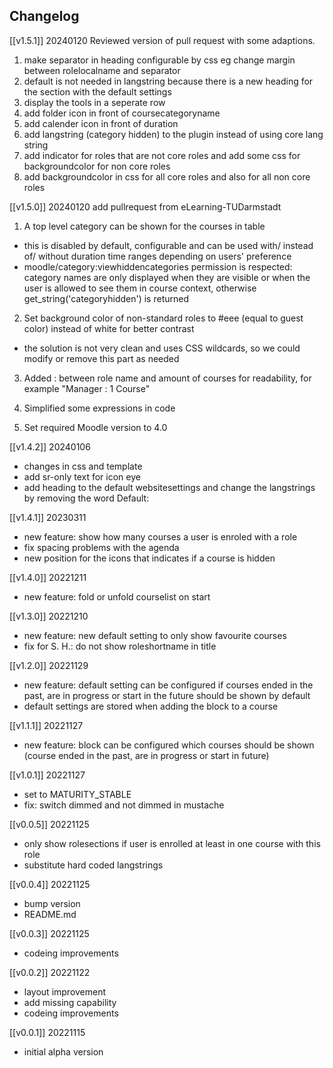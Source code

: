 ## Changelog ##


[[v1.5.1]] 20240120
Reviewed version of pull request with some adaptions.
1. make separator in heading configurable by css eg change margin between rolelocalname and separator
2. default is not needed in langstring because there is a new heading for the section with the default settings
3. display the tools in a seperate row
4. add folder icon in front of coursecategoryname
5. add calender icon in front of duration
6. add langstring (category hidden) to the plugin instead of using core lang string 
7. add indicator for roles that are not core roles and add some css for backgroundcolor for non core roles
7. add backgroundcolor in css for all core roles and also for all non core roles 


[[v1.5.0]] 20240120
add pullrequest from eLearning-TUDarmstadt

1. A top level category can be shown for the courses in table
- this is disabled by default, configurable and can be used with/ instead of/ without duration time ranges depending on users' preference
- moodle/category:viewhiddencategories permission is respected: category names are only displayed when they are visible or when the user is allowed to see them in course context, otherwise get_string('categoryhidden') is returned

2. Set background color of non-standard roles to #eee (equal to guest color) instead of white for better contrast
- the solution is not very clean and uses CSS wildcards, so we could modify or remove this part as needed

3. Added : between role name and amount of courses for readability, for example "Manager : 1 Course"

4. Simplified some expressions in code
 
5. Set required Moodle version to 4.0


[[v1.4.2]] 20240106  
- changes in css and template
- add sr-only text for icon eye
- add heading to the default websitesettings and change the langstrings by removing the word Default:

[[v1.4.1]] 20230311

- new feature: show how many courses a user is enroled with a role
- fix spacing problems with the agenda
- new position for the icons that indicates if a course is hidden

[[v1.4.0]] 20221211  
- new feature: fold or unfold courselist on start

[[v1.3.0]] 20221210  
- new feature: new default setting to only show favourite courses  
- fix for S. H.: do not show roleshortname in title  

[[v1.2.0]] 20221129  
- new feature: default setting can be configured if courses ended in the past, are in progress or start in the future should be shown by default  
- default settings are stored when adding the block to a course  

[[v1.1.1]] 20221127  
- new feature: block can be configured which courses should be shown (course ended in the past, are in progress or start in future)  

[[v1.0.1]] 20221127  
- set to MATURITY_STABLE  
- fix: switch dimmed and not dimmed in mustache  

[[v0.0.5]] 20221125  
- only show rolesections if user is enrolled at least in one course with this role  
- substitute hard coded langstrings  

[[v0.0.4]] 20221125  
- bump version  
- README.md  

[[v0.0.3]] 20221125  
- codeing improvements  

[[v0.0.2]] 20221122  
- layout improvement  
- add missing capability  
- codeing improvements  

[[v0.0.1]] 20221115  
- initial alpha version  
